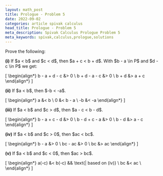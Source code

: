 ```yaml
---
layout: math_post
title: Prologue - Problem 5
date: 2022-09-02
categories: article spivak calculus
head_title: Prologue - Problem 5
meta_description: Spivak Calculus Prologue Problem 5
meta_keywords: spivak,calculus,prologue,solutions
---
```


Prove the following:

<p>
  <strong>(i)</strong> If $a < b$ and $c < d$, then $a + c < b + d$. With $b - a \in P$ and $d - c \in P$ we get:

  \[
    \begin{align*}
      b - a + d - c &> 0 \\
      b + d - a - c &> 0 \\
      b + d &> a + c
    \end{align*}
  \]
</p>

<p>
  <strong>(ii)</strong> If $a < b$, then $-b < -a$.

  \[
    \begin{align*}
      a &< b \\
      0 &< b - a \\
      -b &< -a
    \end{align*}
  \]
</p>

<p>
  <strong>(iii)</strong> If $a < b$ and $c > d$, then $a - c < b - d$.

  \[
    \begin{align*}
      b - a + c - d &> 0 \\
      b - d + c - a &> 0 \\
      b - d &> a - c
    \end{align*}
  \]
</p>

<p>
  <strong>(iv)</strong> If $a < b$ and $c > 0$, then $ac < bc$.

  \[
    \begin{align*}
      b - a &> 0 \\
      bc - ac &> 0 \\
      bc &> ac
    \end{align*}
  \]
</p>

<p>
  <strong>(v)</strong> If $a < b$ and $c < 0$, then $ac > bc$.

  \[
    \begin{align*}
      a(-c) &< b(-c)  && \text{| based on (iv)} \\
      bc &< ac \\
    \end{align*}
  \]
</p>